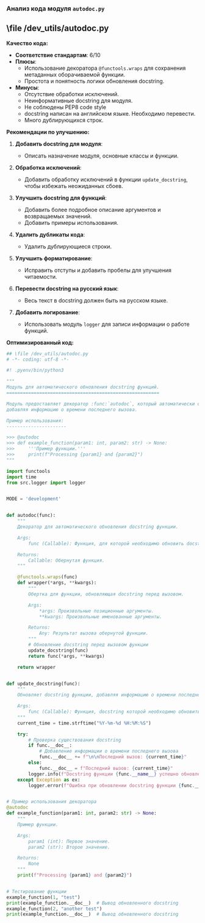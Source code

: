 ### **Анализ кода модуля `autodoc.py`**

## \file /dev_utils/autodoc.py

**Качество кода:**

- **Соответствие стандартам**: 6/10
- **Плюсы**:
  - Использование декоратора `@functools.wraps` для сохранения метаданных оборачиваемой функции.
  - Простота и понятность логики обновления docstring.
- **Минусы**:
  - Отсутствие обработки исключений.
  - Неинформативные docstring для модуля.
  - Не соблюдены PEP8 code style
  - docstring написан на английском языке. Необходимо перевести.
  - Много дублирующихся строк.

**Рекомендации по улучшению:**

1.  **Добавить docstring для модуля**:
    - Описать назначение модуля, основные классы и функции.

2.  **Обработка исключений**:
    - Добавить обработку исключений в функции `update_docstring`, чтобы избежать неожиданных сбоев.

3.  **Улучшить docstring для функций**:
    - Добавить более подробное описание аргументов и возвращаемых значений.
    - Добавить примеры использования.

4.  **Удалить дубликаты кода**:
    - Удалить дублирующиеся строки.

5.  **Улучшить форматирование**:
    - Исправить отступы и добавить пробелы для улучшения читаемости.

6.  **Перевести docstring на русский язык**:
    - Весь текст в docstring должен быть на русском языке.

7.  **Добавить логирование**:
    - Использовать модуль `logger` для записи информации о работе функций.

**Оптимизированный код:**

```python
## \file /dev_utils/autodoc.py
# -*- coding: utf-8 -*-

#! .pyenv/bin/python3

"""
Модуль для автоматического обновления docstring функций.
========================================================

Модуль предоставляет декоратор :func:`autodoc`, который автоматически обновляет docstring функции,
добавляя информацию о времени последнего вызова.

Пример использования:
----------------------

>>> @autodoc
>>> def example_function(param1: int, param2: str) -> None:
>>>     '''Пример функции.'''
>>>     print(f"Processing {param1} and {param2}")
"""

import functools
import time
from src.logger import logger


MODE = 'development'


def autodoc(func):
    """
    Декоратор для автоматического обновления docstring функции.

    Args:
        func (Callable): Функция, для которой необходимо обновить docstring.

    Returns:
        Callable: Обернутая функция.
    """

    @functools.wraps(func)
    def wrapper(*args, **kwargs):
        """
        Обертка для функции, обновляющая docstring перед вызовом.

        Args:
            *args: Произвольные позиционные аргументы.
            **kwargs: Произвольные именованные аргументы.

        Returns:
            Any: Результат вызова обернутой функции.
        """
        # Обновление docstring перед вызовом функции
        update_docstring(func)
        return func(*args, **kwargs)

    return wrapper


def update_docstring(func):
    """
    Обновляет docstring функции, добавляя информацию о времени последнего вызова.

    Args:
        func (Callable): Функция, docstring которой необходимо обновить.
    """
    current_time = time.strftime("%Y-%m-%d %H:%M:%S")

    try:
        # Проверка существования docstring
        if func.__doc__:
            # Добавление информации о времени последнего вызова
            func.__doc__ += f"\n\nПоследний вызов: {current_time}"
        else:
            func.__doc__ = f"Последний вызов: {current_time}"
        logger.info(f"Docstring функции {func.__name__} успешно обновлен.")
    except Exception as ex:
        logger.error(f"Ошибка при обновлении docstring функции {func.__name__}: {ex}", ex, exc_info=True)


# Пример использования декоратора
@autodoc
def example_function(param1: int, param2: str) -> None:
    """
    Пример функции.

    Args:
        param1 (int): Первое значение.
        param2 (str): Второе значение.

    Returns:
        None
    """
    print(f"Processing {param1} and {param2}")


# Тестирование функции
example_function(1, "test")
print(example_function.__doc__)  # Вывод обновленного docstring
example_function(2, "another test")
print(example_function.__doc__)  # Вывод обновленного docstring